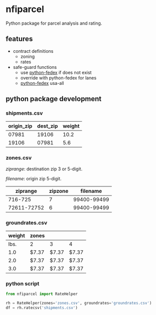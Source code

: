 # nfiparcel

Python package for parcel analysis and rating.


## features


- contract definitions
  - zoning
  - rates
- safe-guard functions
  - use [python-fedex](https://github.com/python-fedex-devs/python-fedex) if does not exist
  - override with python-fedex for lanes
  - [python-fedex](https://github.com/python-fedex-devs/python-fedex) usa-all


## python package development


### shipments.csv

origin_zip  |  dest_zip  |  weight
------------|------------|---------|
07981       |   19106    |  10.2   |
19106       |   07981    |  5.6    |


### zones.csv

*ziprange*: destination zip 3 or 5-digit.

*filename*: origin zip 5-digit. 


ziprange    |  zipzone |  filename
------------|----------|--------------|
716-725     |   7      |  99400-99499 |
72611-72752 |   6      |  99400-99499 |


### groundrates.csv

weight  | zones |       |       |
--------|-------|-------|-------|
lbs.    |   2   |   3   |   4   |
1.0     | $7.37 | $7.37 | $7.37 | 
2.0     | $7.37 | $7.37 | $7.37 |
3.0     | $7.37 | $7.37 | $7.37 |


### python script

```python
from nfiparcel import RateHelper

rh = RateHelper(zones='zones.csv', groundrates='groundrates.csv')
df = rh.ratecsv('shipments.csv')
```